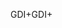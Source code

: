 <span data-ttu-id="83d7b-101">GDI+</span><span class="sxs-lookup"><span data-stu-id="83d7b-101">GDI+</span></span>